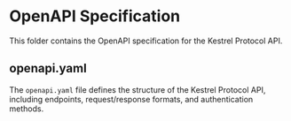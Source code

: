 OpenAPI Specification
=====================

This folder contains the OpenAPI specification for the Kestrel Protocol API.

## openapi.yaml

The `openapi.yaml` file defines the structure of the Kestrel Protocol API, including endpoints, request/response formats, and authentication methods.